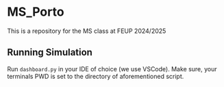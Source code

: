 # MS_Porto
This is a repository for the MS class at FEUP 2024/2025

## Running Simulation
Run ```dashboard.py``` in your IDE of choice (we use VSCode). Make sure, your terminals PWD is set to the directory of aforementioned script.
